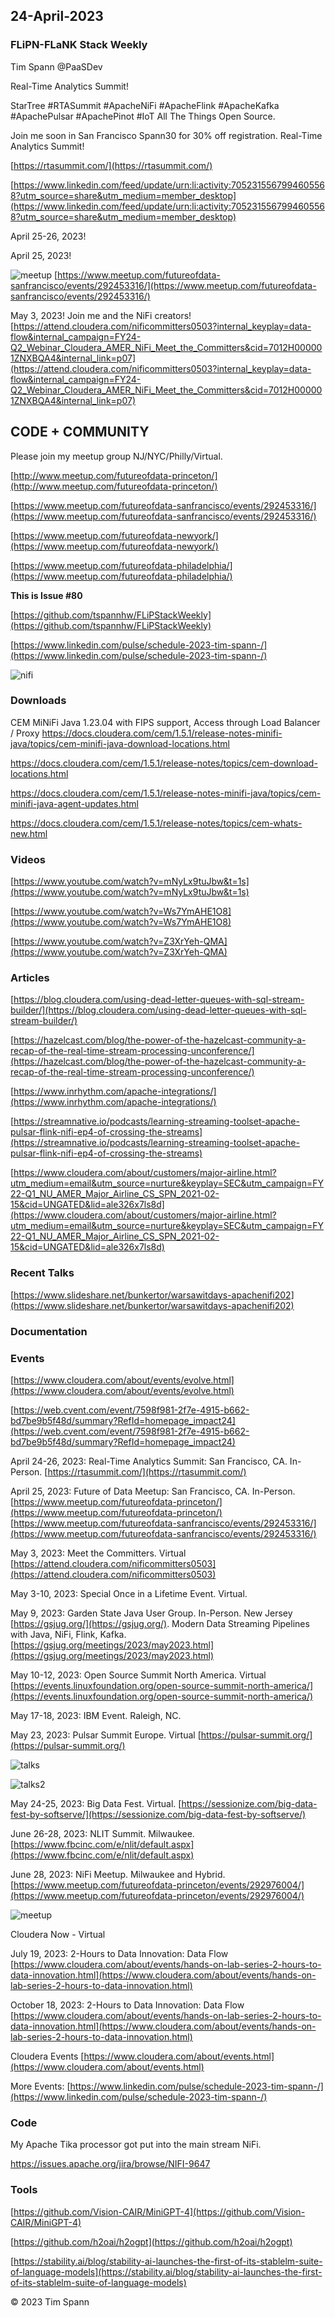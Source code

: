 ## 24-April-2023

### FLiPN-FLaNK Stack Weekly

Tim Spann @PaaSDev


Real-Time Analytics Summit! 

StarTree #RTASummit #ApacheNiFi #ApacheFlink #ApacheKafka #ApachePulsar #ApachePinot #IoT All The Things Open Source. 

Join me soon in San Francisco Spann30 for 30% off registration.  Real-Time Analytics Summit! 
 
[https://rtasummit.com/](https://rtasummit.com/)

[https://www.linkedin.com/feed/update/urn:li:activity:7052315567994605568?utm_source=share&utm_medium=member_desktop](https://www.linkedin.com/feed/update/urn:li:activity:7052315567994605568?utm_source=share&utm_medium=member_desktop)

April 25-26, 2023!

April 25, 2023!

![meetup](https://raw.githubusercontent.com/tspannhw/FLiPStackWeekly/main/images/Meetup-SF.png)
[https://www.meetup.com/futureofdata-sanfrancisco/events/292453316/](https://www.meetup.com/futureofdata-sanfrancisco/events/292453316/)


May 3, 2023!
Join me and the NiFi creators!
[https://attend.cloudera.com/nificommitters0503?internal_keyplay=data-flow&internal_campaign=FY24-Q2_Webinar_Cloudera_AMER_NiFi_Meet_the_Committers&cid=7012H000001ZNXBQA4&internal_link=p07](https://attend.cloudera.com/nificommitters0503?internal_keyplay=data-flow&internal_campaign=FY24-Q2_Webinar_Cloudera_AMER_NiFi_Meet_the_Committers&cid=7012H000001ZNXBQA4&internal_link=p07)


## CODE + COMMUNITY


Please join my meetup group NJ/NYC/Philly/Virtual. 

[http://www.meetup.com/futureofdata-princeton/](http://www.meetup.com/futureofdata-princeton/)

[https://www.meetup.com/futureofdata-sanfrancisco/events/292453316/](https://www.meetup.com/futureofdata-sanfrancisco/events/292453316/)

[https://www.meetup.com/futureofdata-newyork/](https://www.meetup.com/futureofdata-newyork/)

[https://www.meetup.com/futureofdata-philadelphia/](https://www.meetup.com/futureofdata-philadelphia/)



**This is Issue #80**

[https://github.com/tspannhw/FLiPStackWeekly](https://github.com/tspannhw/FLiPStackWeekly)

[https://www.linkedin.com/pulse/schedule-2023-tim-spann-/](https://www.linkedin.com/pulse/schedule-2023-tim-spann-/)


![nifi](https://raw.githubusercontent.com/tspannhw/FLiPStackWeekly/main/images/allnififlows.jpg)


### Downloads

CEM MiNiFi Java 1.23.04 with FIPS support, Access through Load Balancer / Proxy
https://docs.cloudera.com/cem/1.5.1/release-notes-minifi-java/topics/cem-minifi-java-download-locations.html

https://docs.cloudera.com/cem/1.5.1/release-notes/topics/cem-download-locations.html

https://docs.cloudera.com/cem/1.5.1/release-notes-minifi-java/topics/cem-minifi-java-agent-updates.html

https://docs.cloudera.com/cem/1.5.1/release-notes/topics/cem-whats-new.html



### Videos

[https://www.youtube.com/watch?v=mNyLx9tuJbw&t=1s](https://www.youtube.com/watch?v=mNyLx9tuJbw&t=1s)

[https://www.youtube.com/watch?v=Ws7YmAHE1O8](https://www.youtube.com/watch?v=Ws7YmAHE1O8)

[https://www.youtube.com/watch?v=Z3XrYeh-QMA](https://www.youtube.com/watch?v=Z3XrYeh-QMA)


### Articles

[https://blog.cloudera.com/using-dead-letter-queues-with-sql-stream-builder/](https://blog.cloudera.com/using-dead-letter-queues-with-sql-stream-builder/)

[https://hazelcast.com/blog/the-power-of-the-hazelcast-community-a-recap-of-the-real-time-stream-processing-unconference/](https://hazelcast.com/blog/the-power-of-the-hazelcast-community-a-recap-of-the-real-time-stream-processing-unconference/)

[https://www.inrhythm.com/apache-integrations/](https://www.inrhythm.com/apache-integrations/)

[https://streamnative.io/podcasts/learning-streaming-toolset-apache-pulsar-flink-nifi-ep4-of-crossing-the-streams](https://streamnative.io/podcasts/learning-streaming-toolset-apache-pulsar-flink-nifi-ep4-of-crossing-the-streams)

[https://www.cloudera.com/about/customers/major-airline.html?utm_medium=email&utm_source=nurture&keyplay=SEC&utm_campaign=FY22-Q1_NU_AMER_Major_Airline_CS_SPN_2021-02-15&cid=UNGATED&lid=ale326x7ls8d](https://www.cloudera.com/about/customers/major-airline.html?utm_medium=email&utm_source=nurture&keyplay=SEC&utm_campaign=FY22-Q1_NU_AMER_Major_Airline_CS_SPN_2021-02-15&cid=UNGATED&lid=ale326x7ls8d)

### Recent Talks

[https://www.slideshare.net/bunkertor/warsawitdays-apachenifi202](https://www.slideshare.net/bunkertor/warsawitdays-apachenifi202)


### Documentation




### Events


[https://www.cloudera.com/about/events/evolve.html](https://www.cloudera.com/about/events/evolve.html)

[https://web.cvent.com/event/7598f981-2f7e-4915-b662-bd7be9b5f48d/summary?RefId=homepage_impact24](https://web.cvent.com/event/7598f981-2f7e-4915-b662-bd7be9b5f48d/summary?RefId=homepage_impact24)

April 24-26, 2023: Real-Time Analytics Summit:  San Francisco, CA. In-Person.
[https://rtasummit.com/](https://rtasummit.com/)

April 25, 2023:   Future of Data Meetup:   San Francisco, CA. In-Person.
[https://www.meetup.com/futureofdata-princeton/](https://www.meetup.com/futureofdata-princeton/)
[https://www.meetup.com/futureofdata-sanfrancisco/events/292453316/](https://www.meetup.com/futureofdata-sanfrancisco/events/292453316/)

May 3, 2023:   Meet the Committers.  Virtual
[https://attend.cloudera.com/nificommitters0503](https://attend.cloudera.com/nificommitters0503)

May 3-10, 2023:   Special Once in a Lifetime Event. Virtual.

May 9, 2023:   Garden State Java User Group.   In-Person.   New Jersey
[https://gsjug.org/](https://gsjug.org/).  Modern Data Streaming Pipelines with Java, NiFi, Flink, Kafka.
[https://gsjug.org/meetings/2023/may2023.html](https://gsjug.org/meetings/2023/may2023.html)

May 10-12, 2023:  Open Source Summit North America.   Virtual
[https://events.linuxfoundation.org/open-source-summit-north-america/](https://events.linuxfoundation.org/open-source-summit-north-america/)

May 17-18, 2023:  IBM Event. Raleigh, NC.

May 23, 2023:  Pulsar Summit Europe. Virtual
[https://pulsar-summit.org/](https://pulsar-summit.org/)

![talks](https://raw.githubusercontent.com/tspannhw/FLiPStackWeekly/main/images/nififasttim.png)

![talks2](https://raw.githubusercontent.com/tspannhw/FLiPStackWeekly/main/images/Timothy%20Spann%20_%20David%20Kjerrumgaard%20_%20Julien%20Jakubowski.png)


May 24-25, 2023:  Big Data Fest. Virtual.
[https://sessionize.com/big-data-fest-by-softserve/](https://sessionize.com/big-data-fest-by-softserve/)

June 26-28, 2023:  NLIT Summit.  Milwaukee.  
[https://www.fbcinc.com/e/nlit/default.aspx](https://www.fbcinc.com/e/nlit/default.aspx)

June 28, 2023:  NiFi Meetup.   Milwaukee and Hybrid.
[https://www.meetup.com/futureofdata-princeton/events/292976004/](https://www.meetup.com/futureofdata-princeton/events/292976004/)

![meetup](https://raw.githubusercontent.com/tspannhw/FLiPStackWeekly/main/images/junemeetup.jpg)

Cloudera Now - Virtual

July 19, 2023:   2-Hours to Data Innovation:   Data Flow
[https://www.cloudera.com/about/events/hands-on-lab-series-2-hours-to-data-innovation.html](https://www.cloudera.com/about/events/hands-on-lab-series-2-hours-to-data-innovation.html)

October 18, 2023:  2-Hours to Data Innovation:   Data Flow
[https://www.cloudera.com/about/events/hands-on-lab-series-2-hours-to-data-innovation.html](https://www.cloudera.com/about/events/hands-on-lab-series-2-hours-to-data-innovation.html)

Cloudera Events
[https://www.cloudera.com/about/events.html](https://www.cloudera.com/about/events.html)

More Events:
[https://www.linkedin.com/pulse/schedule-2023-tim-spann-/](https://www.linkedin.com/pulse/schedule-2023-tim-spann-/)




### Code

My Apache Tika processor got put into the main stream NiFi.

https://issues.apache.org/jira/browse/NIFI-9647


### Tools

[https://github.com/Vision-CAIR/MiniGPT-4](https://github.com/Vision-CAIR/MiniGPT-4)

[https://github.com/h2oai/h2ogpt](https://github.com/h2oai/h2ogpt)

[https://stability.ai/blog/stability-ai-launches-the-first-of-its-stablelm-suite-of-language-models](https://stability.ai/blog/stability-ai-launches-the-first-of-its-stablelm-suite-of-language-models)

&copy; 2023 Tim Spann
